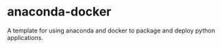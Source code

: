 # anaconda-docker
A template for using anaconda and docker to package and deploy python applications.
